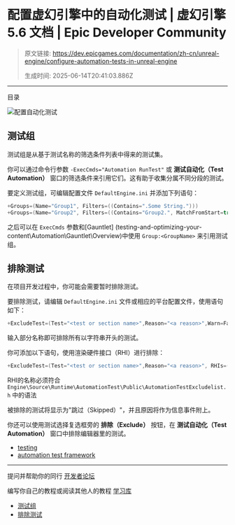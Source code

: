 # 配置虚幻引擎中的自动化测试 | 虚幻引擎 5.6 文档 | Epic Developer Community

> 原文链接: https://dev.epicgames.com/documentation/zh-cn/unreal-engine/configure-automation-tests-in-unreal-engine
> 
> 生成时间: 2025-06-14T20:41:03.886Z

---

目录

![配置自动化测试](https://dev.epicgames.com/community/api/documentation/image/8c30b701-7c69-466b-8974-8bea66b6cfa1?resizing_type=fill&width=1920&height=335)

## 测试组

测试组是从基于测试名称的筛选条件列表中得来的测试集。

你可以通过命令行参数 `-ExecCmds="Automation RunTest"` 或 **测试自动化（Test Automation）** 窗口的筛选条件来引用它们。这有助于收集分属不同分段的测试。

要定义测试组，可编辑配置文件 `DefaultEngine.ini` 并添加下列语句：

```cpp
+Groups=(Name="Group1", Filters=((Contains=".Some String.")))
+Groups=(Name="Group2", Filters=((Contains="Group2.", MatchFromStart=true),(Contains=".Group2.")))
```

之后可以在 `ExecCmds` 参数和\[Gauntlet\] (testing-and-optimizing-your-content\\Automation\\Gauntlet\\Overview)中使用 `Group:<GroupName>` 来引用测试组。

## 排除测试

在项目开发过程中，你可能会需要暂时排除测试。

要排除测试，请编辑 `DefaultEngine.ini` 文件或相应的平台配置文件，使用语句如下：

```cpp
+ExcludeTest=(Test="<test or section name>",Reason="<a reason>",Warn=False)
```

输入部分名称即可排除所有以字符串开头的测试。

你可添加以下语句，使用渲染硬件接口（RHI）进行排除：

```cpp
+ExcludeTest=(Test="<test or section name>",Reason="<a reason>", RHIs=("Vulkan", "DirectX 11"),Warn=False)
```

RHI的名称必须符合 `Engine\Source\Runtime\AutomationTest\Public\AutomationTestExcludelist.h` 中的语法

被排除的测试将显示为"跳过（Skipped）"，并且原因将作为信息事件附上。

你还可以使用测试选择复选框旁的 **排除（Exclude）** 按钮，在 **测试自动化（Test Automation）** 窗口中排除编辑器里的测试。

-   [testing](https://dev.epicgames.com/community/search?query=testing)
-   [automation test framework](https://dev.epicgames.com/community/search?query=automation%20test%20framework)

* * *

提问并帮助你的同行 [开发者论坛](https://forums.unrealengine.com/categories?tag=unreal-engine)

编写你自己的教程或阅读其他人的教程 [学习库](https://dev.epicgames.com/community/unreal-engine/learning)

-   [测试组](/documentation/zh-cn/unreal-engine/configure-automation-tests-in-unreal-engine#%E6%B5%8B%E8%AF%95%E7%BB%84)
-   [排除测试](/documentation/zh-cn/unreal-engine/configure-automation-tests-in-unreal-engine#%E6%8E%92%E9%99%A4%E6%B5%8B%E8%AF%95)